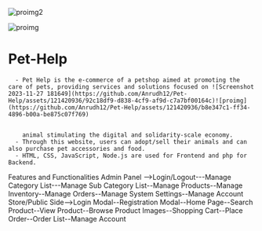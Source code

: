 ![proimg2](https://github.com/Anrudh12/Pet-Help/assets/121420936/1e9c9610-3cff-4c30-9567-ee2b110de5fc)

![proimg](https://github.com/Anrudh12/Pet-Help/assets/121420936/75dfff88-abde-49c6-9371-52d3659ccdea)
# Pet-Help
      - Pet Help is the e-commerce of a petshop aimed at promoting the care of pets, providing services and solutions focused on ![Screenshot 2023-11-27 181649](https://github.com/Anrudh12/Pet-Help/assets/121420936/92c18df9-d838-4cf9-af9d-c7a7bf00164c)![proimg](https://github.com/Anrudh12/Pet-Help/assets/121420936/b8e347c1-ff34-4896-b00a-be875c07f769)


        animal stimulating the digital and solidarity-scale economy.
      - Through this website, users can adopt/sell their animals and can also purchase pet accessories and food.
      - HTML, CSS, JavaScript, Node.js are used for Frontend and php for Backend.
      
Features and Functionalities
Admin Panel -->Login/Logout---Manage Category List---Manage Sub Category List--Manage Products--Manage Inventory--Manage Orders--Manage System Settings--Manage Account
Store/Public Side-->Login Modal--Registration Modal--Home Page--Search Product--View Product--Browse Product Images--Shopping Cart--Place Order--Order List--Manage Account



